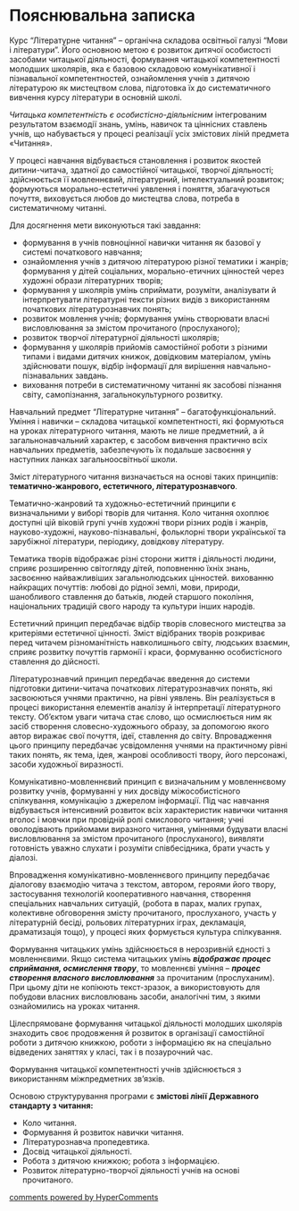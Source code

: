 <div id="hypercomments_widget" class="js-hypercomments-widget invisible"></div>

Пояснювальна записка
=============================================
<p>Курс “Літературне читання” – органічна складова освітньої галузі “Мови і літератури”. Його основною метою є розвиток дитячої особистості засобами читацької діяльності, формування читацької компетентності молодших школярів, яка є базовою складовою комунікативної і пізнавальної компетентностей, ознайомлення учнів з дитячою літературою як мистецтвом слова, підготовка їх до систематичного вивчення курсу літератури в основній школі. </p>
<p><i>Читацька компетентність є особистісно-діяльнісним</i> інтегрованим результатом взаємодії знань, умінь, навичок та ціннісних ставлень учнів, що набувається у процесі реалізації усіх змістових ліній предмета «Читання».</p>
<p>У процесі навчання відбувається становлення і розвиток якостей дитини-читача, здатної до самостійної читацької, творчої діяльності; здійснюється її мовленнєвий, літературний, інтелектуальний розвиток; формуються морально-естетичні уявлення і поняття, збагачуються почуття, виховується любов до мистецтва слова, потреба в систематичному читанні.</p>

Для досягнення мети виконуються такі завдання:
<ul>
<li>формування в учнів повноцінної навички читання як базової у системі початкового навчання;</li>
<li>ознайомлення учнів з дитячою літературою різної тематики і жанрів; формування у дітей соціальних, морально-етичних цінностей через художні образи літературних творів;</li>
<li>формування у школярів умінь сприймати, розуміти, аналізувати й інтерпретувати літературні тексти різних видів з використанням початкових літературознавчих понять;</li>
<li>розвиток мовлення учнів; формування умінь створювати власні висловлювання за змістом прочитаного (прослуханого);</li>
<li>розвиток творчої літературної діяльності школярів;</li>
<li>формування у школярів прийомів самостійної роботи з різними типами і видами дитячих книжок, довідковим матеріалом, умінь здійснювати пошук, відбір інформації для вирішення навчально-пізнавальних завдань.</li>
<li>виховання потреби в систематичному читанні як засобові пізнання світу, самопізнання, загальнокультурного розвитку.</li>
</ul>

<p>Навчальний предмет “Літературне читання” – багатофункціональний. Уміння і навички – складова читацької компетентності, які формуються на уроках літературного читання, мають не лише предметний, а й загальнонавчальний характер, є засобом вивчення практично всіх навчальних предметів, забезпечують їх подальше засвоєння у наступних ланках загальноосвітньої школи.</p>
<p>Зміст літературного читання визначається на основі таких принципів: <b>тематично-жанрового, естетичного, літературознавчого</b>.</p>
<p>Тематично-жанровий та художньо-естетичний принципи є визначальними у виборі творів для читання. Коло читання охоплює доступні цій віковій групі учнів художні твори різних родів і жанрів, науково-художні, науково-пізнавальні, фольклорні твори української та зарубіжної літератури, періодику, довідкову літературу.</p>
<p>Тематика творів відображає різні сторони життя і діяльності людини, сприяє розширенню світогляду дітей, поповненню їхніх знань, засвоєнню найважливіших загальнолюдських цінностей. вихованню найкращих почуттів: любові до рідної землі, мови, природи, шанобливого ставлення до батьків, людей старшого покоління, національних традицій свого народу та культури інших народів.</p>
<p>Естетичний принцип передбачає відбір творів словесного мистецтва за критеріями естетичної цінності. Зміст відібраних творів розкриває перед читачем різноманітність навколишнього світу, людських взаємин, сприяє розвитку почуттів гармонії і краси, формуванню особистісного ставлення до дійсності.</p>
<p>Літературознавчий принцип передбачає введення до системи підготовки дитини-читача початкових літературознавчих понять, які засвоюються учнями практично, на рівні уявлень. Він реалізується в процесі використання елементів аналізу й інтерпретації літературного тексту. Об’єктом уваги читача стає слово, що осмислюється ним як засіб створення словесно-художнього образу, за допомогою якого автор виражає свої почуття, ідеї, ставлення до світу. Впровадження цього принципу передбачає усвідомлення учнями на практичному рівні таких понять, як тема, ідея, жанрові особливості твору, його персонажі, засоби художньої виразності.</p>
<p>Комунікативно-мовленнєвий принцип є визначальним у  мовленнєвому розвитку учнів, формуванні у них досвіду міжособистісного спілкування, комунікацію з джерелом інформації. Під час навчання відбувається інтенсивний розвиток всіх характеристик навички читання вголос і мовчки при провідній ролі смислового читання; учні оволодівають прийомами виразного читання, уміннями будувати власні висловлювання за змістом прочитаного (прослуханого), виявляти готовність уважно слухати і розуміти співбесідника, брати участь у діалозі.</p>
<p>Впровадження комунікативно-мовленнєвого принципу передбачає діалогову взаємодію читача з текстом, автором, героями його твору, застосування технологій кооперативного навчання, створення спеціальних навчальних ситуацій, (робота в парах, малих групах, колективне обговорення змісту прочитаного, прослуханого, участь у літературній бесіді, рольових літературних іграх, декламація, драматизація тощо), у процесі яких формується культура спілкування.</p>
<p>Формування читацьких умінь здійснюється в нерозривній єдності з мовленнєвими. Якщо система читацьких умінь <i><b>відображає процес сприймання, осмислення твору</b></i>, то мовленнєві уміння – <i><b>процес створення власного висловлювання</b></i> за прочитаним (прослуханим). При цьому діти не копіюють текст-зразок, а використовують для побудови власних висловлювань засоби, аналогічні тим, з якими ознайомились на уроках читання.</p>
<p>Цілеспрямоване формування читацької діяльності молодших школярів знаходить своє продовження й розвиток в організації самостійної роботи з дитячою книжкою, роботи з інформацією як на спеціально відведених заняттях у класі, так і в позаурочний час.</p>
<p>Формування читацької компетентності учнів здійснюється з використанням міжпредметних зв’язків.</p>
<p>Основою структурування програми є <b>змістові лінії Державного стандарту з читання:</b> 
<ul>
<li>Коло читання.</li>
<li>Формування й розвиток навички читання.</li>
<li>Літературознавча пропедевтика.</li>
<li>Досвід читацької діяльності.</li>
<li>Робота з дитячою книжкою; робота з інформацією.</li>
<li>Розвиток літературно-творчої діяльності учнів на основі прочитаного.</li>
</ul>

<div class="js-hypercomments-container">
<a href="http://hypercomments.com" class="hc-link" title="comments widget">comments powered by HyperComments</a>
</div>